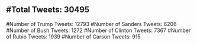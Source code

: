 #Total Tweets: 30495 
---
#Number of Trump Tweets: 12793
#Number of Sanders Tweets: 6206
#Number of Bush Tweets: 1272
#Number of Clinton Tweets: 7367
#Number of Rubio Tweets: 1939
#Number of Carson Tweets: 915